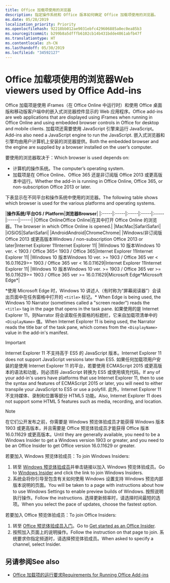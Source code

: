 ```yaml
---
title: Office 加载项使用的浏览器
description: 指定操作系统和 Office 版本如何确定 Office 加载项使用的浏览器。
ms.date: 05/28/2019
localization_priority: Priority
ms.openlocfilehash: 92218bb012ae9031ebfc429606885a0ec0ea85b3
ms.sourcegitcommit: b299b8a5dfffb6102cb14b431bdde4861abfb47f
ms.translationtype: HT
ms.contentlocale: zh-CN
ms.lasthandoff: 05/30/2019
ms.locfileid: "34592127"
---
```

# <a name="browsers-used-by-office-add-ins"></a><span data-ttu-id="5ee6c-103">Office 加载项使用的浏览器</span><span class="sxs-lookup"><span data-stu-id="5ee6c-103">Web viewers used by Office Add-ins</span></span>

<span data-ttu-id="5ee6c-104">Office 加载项是使用 iFrames（在 Office Online 中运行时）和使用 Office 桌面版和移动版客户端中的嵌入式浏览器控件显示的 Web 应用程序。</span><span class="sxs-lookup"><span data-stu-id="5ee6c-104">Office add-ins are web applications that are displayed using iFrames when running in Office Online and using embedded browser controls in Office for desktop and mobile clients.</span></span> <span data-ttu-id="5ee6c-105">加载项还需要使用 JavaScript 引擎来运行 JavaScript。</span><span class="sxs-lookup"><span data-stu-id="5ee6c-105">Add-ins also need a JavaScript engine to run the JavaScript.</span></span> <span data-ttu-id="5ee6c-106">嵌入式浏览器和引擎均由用户计算机上安装的浏览器提供。</span><span class="sxs-lookup"><span data-stu-id="5ee6c-106">Both the embedded browser and the engine are supplied by a browser installed on the user’s computer.</span></span>

<span data-ttu-id="5ee6c-107">要使用的浏览器取决于：</span><span class="sxs-lookup"><span data-stu-id="5ee6c-107">Which browser is used depends on:</span></span>

- <span data-ttu-id="5ee6c-108">计算机的操作系统。</span><span class="sxs-lookup"><span data-stu-id="5ee6c-108">The computer’s operating system.</span></span>
- <span data-ttu-id="5ee6c-109">加载项是在 Office Online、Office 365 还是非订阅版 Office 2013 或更高版本中运行。</span><span class="sxs-lookup"><span data-stu-id="5ee6c-109">Whether the add-in is running in Office Online, Office 365, or non-subscription Office 2013 or later.</span></span>

<span data-ttu-id="5ee6c-110">下表显示在不同平台和操作系统中使用的浏览器。</span><span class="sxs-lookup"><span data-stu-id="5ee6c-110">The following table shows which browser is used for the various platforms and operating systems.</span></span>

|<span data-ttu-id="5ee6c-111">**操作系统/平台**</span><span class="sxs-lookup"><span data-stu-id="5ee6c-111">**OS / Platform**</span></span>|<span data-ttu-id="5ee6c-112">**浏览器**</span><span class="sxs-lookup"><span data-stu-id="5ee6c-112">**Browser**</span></span>|
|:-----|:-----|:-----|:-----|:-----|:-----|:-----|
|<span data-ttu-id="5ee6c-113">Office Online</span><span class="sxs-lookup"><span data-stu-id="5ee6c-113">Office Online</span></span>|<span data-ttu-id="5ee6c-114">在其中打开 Office Online 的浏览器。</span><span class="sxs-lookup"><span data-stu-id="5ee6c-114">The browser in which Office Online is opened.</span></span>|
|<span data-ttu-id="5ee6c-115">Mac</span><span class="sxs-lookup"><span data-stu-id="5ee6c-115">Mac</span></span>|<span data-ttu-id="5ee6c-116">Safari</span><span class="sxs-lookup"><span data-stu-id="5ee6c-116">Safari</span></span>|
|<span data-ttu-id="5ee6c-117">iOS</span><span class="sxs-lookup"><span data-stu-id="5ee6c-117">iOS</span></span>|<span data-ttu-id="5ee6c-118">Safari</span><span class="sxs-lookup"><span data-stu-id="5ee6c-118">Safari</span></span>|
|<span data-ttu-id="5ee6c-119">Android</span><span class="sxs-lookup"><span data-stu-id="5ee6c-119">Android</span></span>|<span data-ttu-id="5ee6c-120">Chrome</span><span class="sxs-lookup"><span data-stu-id="5ee6c-120">Chrome</span></span>|
|<span data-ttu-id="5ee6c-121">Windows/非订阅版 Office 2013 或更高版本</span><span class="sxs-lookup"><span data-stu-id="5ee6c-121">Windows / non-subscription Office 2013 or later</span></span>|<span data-ttu-id="5ee6c-122">Internet Explorer 11</span><span class="sxs-lookup"><span data-stu-id="5ee6c-122">Internet Explorer 11</span></span>|
|<span data-ttu-id="5ee6c-123">Windows 10 版本</span><span class="sxs-lookup"><span data-stu-id="5ee6c-123">Windows 10 ver.</span></span> <span data-ttu-id="5ee6c-124">< 1903 / Office 365</span><span class="sxs-lookup"><span data-stu-id="5ee6c-124">< 1903 / Office 365</span></span>|<span data-ttu-id="5ee6c-125">Internet Explorer 11</span><span class="sxs-lookup"><span data-stu-id="5ee6c-125">Internet Explorer 11</span></span>|
|<span data-ttu-id="5ee6c-126">Windows 10 版本</span><span class="sxs-lookup"><span data-stu-id="5ee6c-126">Windows 10 ver.</span></span> <span data-ttu-id="5ee6c-127">>= 1903 / Office 365 ver < 16.0.11629</span><span class="sxs-lookup"><span data-stu-id="5ee6c-127">>= 1903 / Office 365 ver < 16.0.11629</span></span>|<span data-ttu-id="5ee6c-128">Internet Explorer 11</span><span class="sxs-lookup"><span data-stu-id="5ee6c-128">Internet Explorer 11</span></span>|
|<span data-ttu-id="5ee6c-129">Windows 10 版本</span><span class="sxs-lookup"><span data-stu-id="5ee6c-129">Windows 10 ver.</span></span> <span data-ttu-id="5ee6c-130">>= 1903 / Office 365 ver >= 16.0.11629</span><span class="sxs-lookup"><span data-stu-id="5ee6c-130">>= 1903 / Office 365 ver >= 16.0.11629</span></span>|<span data-ttu-id="5ee6c-131">Microsoft Edge\*</span><span class="sxs-lookup"><span data-stu-id="5ee6c-131">Microsoft Edge\*</span></span>|

<span data-ttu-id="5ee6c-132">\*使用 Microsoft Edge 时，Windows 10 讲述人（有时称为“屏幕阅读器”）会读出页面中在任务窗格中打开的 `<title>` 标记。</span><span class="sxs-lookup"><span data-stu-id="5ee6c-132">\* When Edge is being used, the Windows 10 Narrator (sometimes called a "screen reader") reads the `<title>` tag in the page that opens in the task pane.</span></span> <span data-ttu-id="5ee6c-133">如果使用的是 Internet Explorer 11，则Narrator 将会读取任务窗格的标题栏，它来自加载项清单中的 `<DisplayName>` 值。</span><span class="sxs-lookup"><span data-stu-id="5ee6c-133">When Internet Explorer 11 is being used, the Narrator reads the title bar of the task pane, which comes from the `<DisplayName>` value in the add-in's manifest.</span></span>

> [!IMPORTANT]
> <span data-ttu-id="5ee6c-134">Internet Explorer 11 不支持高于 ES5 的 JavaScript 版本。</span><span class="sxs-lookup"><span data-stu-id="5ee6c-134">Internet Explorer 11 does not support JavaScript versions later than ES5.</span></span> <span data-ttu-id="5ee6c-135">如果任何加载项用户安装的是使用 Internet Explorer 11 的平台，若要使用 ECMAScript 2015 或更高版本的语法和功能，则必须将 JavaScript 转换为 ES5 或使用填充代码。</span><span class="sxs-lookup"><span data-stu-id="5ee6c-135">If any of your add-in's users have platforms that use Internet Explorer 11, then to use the syntax and features of ECMAScript 2015 or later, you will need to either transpile your JavaScript to ES5 or use a polyfill.</span></span> <span data-ttu-id="5ee6c-136">此外，Internet Explorer 11 不支持媒体、录制和位置等部分 HTML5 功能。</span><span class="sxs-lookup"><span data-stu-id="5ee6c-136">Also, Internet Explorer 11 does not support some HTML 5 features such as media, recording, and location.</span></span>

> [!NOTE]
> <span data-ttu-id="5ee6c-137">在它们公开发布之前，你需要是 Windows 预览体验成员才能获得 Windows 版本 1903 或更高版本，并且需要是 Office 预览体验成员才能获得 Office 版本 16.0.11629 或更高版本。</span><span class="sxs-lookup"><span data-stu-id="5ee6c-137">Until they are generally available, you need to be a Windows Insider to get a Windows version 1903 or greater, and you need to be an Office Insider to get Office version 16.0.11629 or greater.</span></span>
>
> <span data-ttu-id="5ee6c-138">若要加入 Windows 预览体验成员：</span><span class="sxs-lookup"><span data-stu-id="5ee6c-138">To join Windows Insiders:</span></span>
> 
> 1. <span data-ttu-id="5ee6c-139">转至 [Windows 预览体验成员](https://insider.windows.com)并单击链接以加入 Windows 预览体验成员。</span><span class="sxs-lookup"><span data-stu-id="5ee6c-139">Go to [Windows Insider](https://insider.windows.com) and click the link to join Windows Insiders.</span></span>
> 2. <span data-ttu-id="5ee6c-140">系统会将你引导至包含有关如何使用 Windows 设置支持 Windows 预览内部版本说明的页面。</span><span class="sxs-lookup"><span data-stu-id="5ee6c-140">You will be taken to a page with instructions about how to use Windows Settings to enable preview builds of Windows.</span></span> <span data-ttu-id="5ee6c-141">按照说明执行操作。</span><span class="sxs-lookup"><span data-stu-id="5ee6c-141">Follow the instructions.</span></span> <span data-ttu-id="5ee6c-142">选择更新频率时，请选择时间最短的选项。</span><span class="sxs-lookup"><span data-stu-id="5ee6c-142">When you select the pace of updates, choose the fastest option.</span></span>
>
> <span data-ttu-id="5ee6c-143">若要加入 Office 预览体验成员：</span><span class="sxs-lookup"><span data-stu-id="5ee6c-143">To join Office Insiders:</span></span>
> 
> 1. <span data-ttu-id="5ee6c-144">转至 [Office 预览体验成员入门](https://insider.office.com/join)。</span><span class="sxs-lookup"><span data-stu-id="5ee6c-144">Go to [Get started as an Office Insider](https://insider.office.com/join).</span></span>
> 2. <span data-ttu-id="5ee6c-145">按照加入页面上的说明操作。</span><span class="sxs-lookup"><span data-stu-id="5ee6c-145">Follow the instruction on that page to join.</span></span> <span data-ttu-id="5ee6c-146">系统要求你指定频道时，请选择预览体验成员。</span><span class="sxs-lookup"><span data-stu-id="5ee6c-146">When asked to specify a channel, select Insider.</span></span>

## <a name="see-also"></a><span data-ttu-id="5ee6c-147">另请参阅</span><span class="sxs-lookup"><span data-stu-id="5ee6c-147">See also</span></span>

- [<span data-ttu-id="5ee6c-148">Office 加载项的运行要求</span><span class="sxs-lookup"><span data-stu-id="5ee6c-148">Requirements for Running Office Add-ins</span></span>](requirements-for-running-office-add-ins.md)

